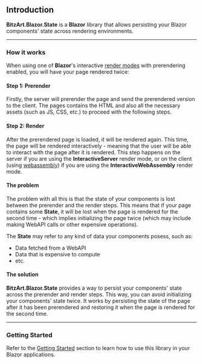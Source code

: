## Introduction

**BitzArt.Blazor.State** is a **Blazor** library that allows persisting your Blazor components' state across rendering environments.

---

### How it works

When using one of **Blazor**'s interactive [render modes](https://learn.microsoft.com/en-us/aspnet/core/blazor/components/render-modes) with prerendering enabled, you will have your page rendered twice:

#### Step 1: Prerender

Firstly, the server will prerender the page and send the prerendered version to the client. The pages contains the HTML and also all the necessary assets (such as JS, CSS, etc.) to proceed with the following steps.

#### Step 2: Render

After the prerendered page is loaded, it will be rendered again. This time, the page will be rendered interactively - meaning that the user will be able to interact with the page after it is rendered. This step happens on the server if you are using the **InteractiveServer** render mode, or on the client (using [webassembly](https://webassembly.org/)) if you are using the **InteractiveWebAssembly** render mode.

#### The problem

The problem with all this is that the state of your components is lost between the prerender and the render steps. This means that if your page contains some **State**, it will be lost when the page is rendered for the second time - which implies initializing the page twice (which may include making WebAPI calls or other expensive operations).

The **State** may refer to any kind of data your components posess, such as:
- Data fetched from a WebAPI
- Data that is expensive to compute
- etc.

#### The solution

**BitzArt.Blazor.State** provides a way to persist your components' state across the prerender and render steps. This way, you can avoid initializing your components' state twice. It works by persisting the state of the page after it has been prerendered and restoring it when the page is rendered for the second time.

---

### Getting Started

Refer to the [Getting Started](02.getting-started.md) section to learn how to use this library in your Blazor applications.